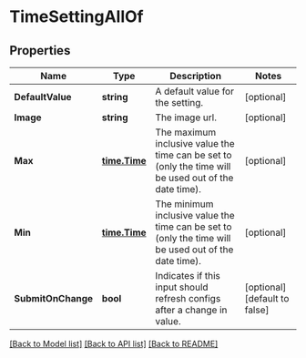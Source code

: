 # TimeSettingAllOf

## Properties

Name | Type | Description | Notes
------------ | ------------- | ------------- | -------------
**DefaultValue** | **string** | A default value for the setting. | [optional] 
**Image** | **string** | The image url. | [optional] 
**Max** | [**time.Time**](time.Time.md) | The maximum inclusive value the time can be set to (only the time will be used out of the date time). | [optional] 
**Min** | [**time.Time**](time.Time.md) | The minimum inclusive value the time can be set to (only the time will be used out of the date time). | [optional] 
**SubmitOnChange** | **bool** | Indicates if this input should refresh configs after a change in value. | [optional] [default to false]

[[Back to Model list]](../README.md#documentation-for-models) [[Back to API list]](../README.md#documentation-for-api-endpoints) [[Back to README]](../README.md)


